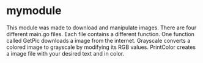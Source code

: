 # mymodule

This module was made to download and manipulate images. There are four different main.go files. 
Each file contains a different function. One function called GetPic downloads a image from the internet.
Grayscale converts a colored image to grayscale by modifying its RGB values. PrintColor creates a image file with your desired text and in color.


